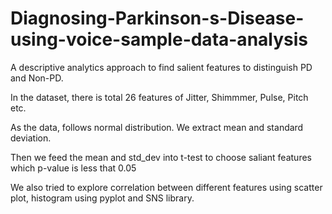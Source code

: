 # Diagnosing-Parkinson-s-Disease-using-voice-sample-data-analysis
A descriptive analytics approach to find salient features to distinguish PD and Non-PD.

In the dataset, there is total 26 features of Jitter, Shimmmer, Pulse, Pitch etc.

As the data, follows normal distribution. We extract mean and standard deviation.

Then we feed the mean and std_dev into t-test to choose saliant features which p-value is less that 0.05

We also tried to explore correlation between different features using scatter plot, histogram using pyplot and SNS library.
